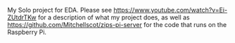 My Solo project for EDA. Please see https://www.youtube.com/watch?v=Ei-ZUtdrTKw for a description of what my project does, as well as https://github.com/Mitchellscot/zips-pi-server for the code that runs on the Raspberry Pi.

